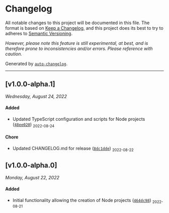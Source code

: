 # Changelog 

All notable changes to this project will be documented in this file. The format is based on [Keep a Changelog](https://keepachangelog.com/en/1.0.0/), and this project does its best to try to adheres to [Semantic Versioning](https://semver.org/spec/v2.0.0.html). 

_However, please note this feature is still experimental, at best, and is therefore prone to inconsistencies and/or errors. Please reference with caution._

Generated by [`auto-changelog`](https://github.com/CookPete/auto-changelog).

- - -

## [v1.0.0-alpha.1]
_Wednesday, August 24, 2022_

#### Added

* Updated TypeScript configuration and scripts for Node projects ([`48ee020`](https://github.com/dreamistlabs/dlabs-cli/commit/48ee020d397e721b5517423aa8508f388c19d851)) <sub>2022-08-24</sub>
#### Chore

* Updated CHANGELOG.md for release ([`8dc1dde`](https://github.com/dreamistlabs/dlabs-cli/commit/8dc1ddeb8cc0962745bd45e7ac39be0965cc5478)) <sub>2022-08-22</sub>
## [v1.0.0-alpha.0]
_Monday, August 22, 2022_

#### Added

* Initial functionality allowing the creation of Node projects ([`464dc98`](https://github.com/dreamistlabs/dlabs-cli/commit/464dc98b5a89f3bd98b7113a33beff3c16b3063d)) <sub>2022-08-21</sub>
